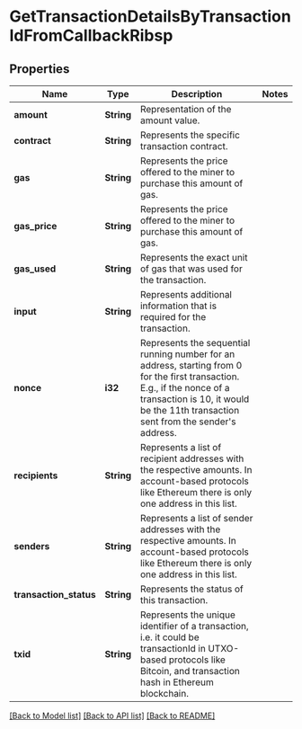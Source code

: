 # GetTransactionDetailsByTransactionIdFromCallbackRibsp

## Properties

Name | Type | Description | Notes
------------ | ------------- | ------------- | -------------
**amount** | **String** | Representation of the amount value. | 
**contract** | **String** | Represents the specific transaction contract. | 
**gas** | **String** | Represents the price offered to the miner to purchase this amount of gas. | 
**gas_price** | **String** | Represents the price offered to the miner to purchase this amount of gas. | 
**gas_used** | **String** | Represents the exact unit of gas that was used for the transaction. | 
**input** | **String** | Represents additional information that is required for the transaction. | 
**nonce** | **i32** | Represents the sequential running number for an address, starting from 0 for the first transaction. E.g., if the nonce of a transaction is 10, it would be the 11th transaction sent from the sender's address. | 
**recipients** | **String** | Represents a list of recipient addresses with the respective amounts. In account-based protocols like Ethereum there is only one address in this list. | 
**senders** | **String** | Represents a list of sender addresses with the respective amounts. In account-based protocols like Ethereum there is only one address in this list. | 
**transaction_status** | **String** | Represents the status of this transaction. | 
**txid** | **String** | Represents the unique identifier of a transaction, i.e. it could be transactionId in UTXO-based protocols like Bitcoin, and transaction hash in Ethereum blockchain. | 

[[Back to Model list]](../README.md#documentation-for-models) [[Back to API list]](../README.md#documentation-for-api-endpoints) [[Back to README]](../README.md)


